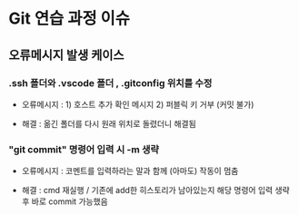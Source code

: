 # Git 연습 과정 이슈

## 오류메시지 발생 케이스


### .ssh 폴더와 .vscode 폴더 , .gitconfig  위치를 수정

* 오류메시지 : 1) 호스트 추가 확인 메시지 2) 퍼블릭 키 거부 (커밋 불가)

* 해결 : 옮긴 폴더를 다시 원래 위치로 돌렸더니 해결됨


### "git commit" 명령어 입력 시 -m 생략

* 오류메시지 : 코멘트를 입력하라는 말과 함께 (아마도) 작동이 멈춤

* 해결 : cmd 재실행 / 기존에 add한 히스토리가 남아있는지 해당 명령어 입력 생략 후 바로 commit 가능했음